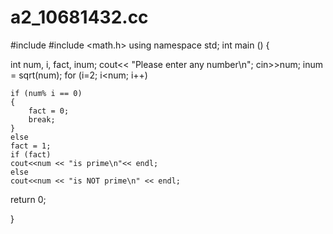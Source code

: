# a2_10681432.cc
#include <iostream>
#include <math.h>
using namespace std;
int main ()
{
	
int num, i, fact, inum; 
cout<< "Please enter any number\n";
cin>>num;
inum = sqrt(num);
for (i=2; i<num; i++)

	if (num% i == 0)
	{
		fact = 0;
		break;
	}
	else 
	fact = 1;
	if (fact)
	cout<<num << "is prime\n"<< endl;
	else
	cout<<num << "is NOT prime\n" << endl;
	
	

return 0;

}
